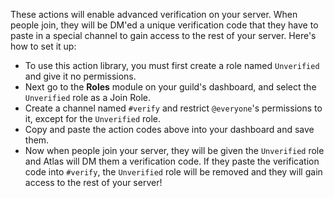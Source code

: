 These actions will enable advanced verification on your server. When people join, they will be DM'ed a unique verification code that they have to paste in a special channel to gain access to the rest of your server. Here's how to set it up:

* To use this action library, you must first create a role named `Unverified` and give it no permissions.
* Next go to the **Roles** module on your guild's dashboard, and select the `Unverified` role as a Join Role.
* Create a channel named `#verify` and restrict `@everyone`'s permissions to it, except for the `Unverified` role.
* Copy and paste the action codes above into your dashboard and save them.
* Now when people join your server, they will be given the `Unverified` role and Atlas will DM them a verification code. If they paste the verification code into `#verify`, the `Unverified` role will be removed and they will gain access to the rest of your server!
